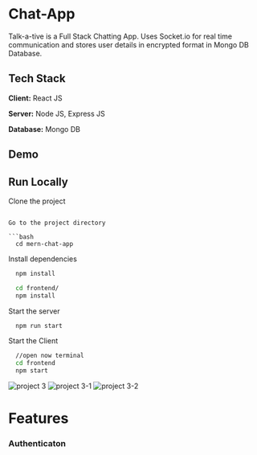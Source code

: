 
# Chat-App

Talk-a-tive is a Full Stack Chatting App.
Uses Socket.io for real time communication and stores user details in encrypted format in Mongo DB Database.
## Tech Stack

**Client:** React JS

**Server:** Node JS, Express JS

**Database:** Mongo DB
  
## Demo


## Run Locally

Clone the project

```

Go to the project directory

```bash
  cd mern-chat-app
```

Install dependencies

```bash
  npm install
```

```bash
  cd frontend/
  npm install
```

Start the server

```bash
  npm run start
```
Start the Client

```bash
  //open now terminal
  cd frontend
  npm start
```
![project 3](https://github.com/anuyeshM/chat-app/assets/95938949/8159b466-0f4b-455b-af63-ce832e1f91a2)
![project 3-1](https://github.com/anuyeshM/chat-app/assets/95938949/b9eebf3f-471a-4c04-8dd0-b43a2e3aa3d9)
![project 3-2](https://github.com/anuyeshM/chat-app/assets/95938949/1cb2e58c-33bc-45d2-a913-877a4833e960)

  
# Features

### Authenticaton


  
